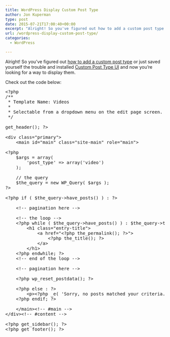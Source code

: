```yaml
---
title: WordPress Display Custom Post Type
author: Jon Kuperman
type: post
date: 2015-07-21T17:00:40+00:00
excerpt: "Alright! So you've figured out how to add a custom post type or just saved yourself the trouble and installed Custom Post Type UI and now you're looking for a way to display them."
url: /wordpress-display-custom-post-type/
categories:
  - WordPress

---
```

Alright! So you&#8217;ve figured out [how to add a custom post type][1] or just saved yourself the trouble and installed [Custom Post Type UI][2] and now you&#8217;re looking for a way to display them.

Check out the code below:

<pre class="lang:php decode:true">&lt;?php
/**
 * Template Name: Videos
 *
 * Selectable from a dropdown menu on the edit page screen.
 */

get_header(); ?&gt;

&lt;div class="primary"&gt;
    &lt;main id="main" class="site-main" role="main"&gt;

&lt;?php
    $args = array(
        'post_type' =&gt; array('video')
    );

    // the query
    $the_query = new WP_Query( $args );
?&gt;

&lt;?php if ( $the_query-&gt;have_posts() ) : ?&gt;

    &lt;!-- pagination here --&gt;

    &lt;!-- the loop --&gt;
    &lt;?php while ( $the_query-&gt;have_posts() ) : $the_query-&gt;the_post(); ?&gt;
        &lt;h1 class="entry-title"&gt;
            &lt;a href="&lt;?php the_permalink(); ?&gt;"&gt;
                &lt;?php the_title(); ?&gt;
            &lt;/a&gt;
        &lt;/h1&gt;
    &lt;?php endwhile; ?&gt;
    &lt;!-- end of the loop --&gt;

    &lt;!-- pagination here --&gt;

    &lt;?php wp_reset_postdata(); ?&gt;

    &lt;?php else : ?&gt;
        &lt;p&gt;&lt;?php _e( 'Sorry, no posts matched your criteria.' ); ?&gt;&lt;/p&gt;
    &lt;?php endif; ?&gt;

    &lt;/main&gt;&lt;!-- #main --&gt;
&lt;/div&gt;&lt;!-- #content --&gt;

&lt;?php get_sidebar(); ?&gt;
&lt;?php get_footer(); ?&gt;</pre>

 [1]: https://codex.wordpress.org/Post_Types#Custom_Post_Types
 [2]: https://wordpress.org/plugins/custom-post-type-ui/